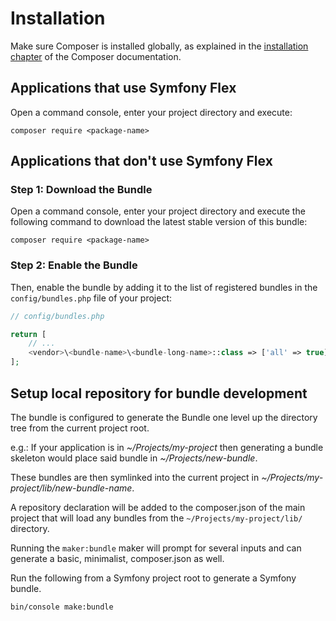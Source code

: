 Installation
============

Make sure Composer is installed globally, as explained in the
[installation chapter](https://getcomposer.org/doc/00-intro.md)
of the Composer documentation.

Applications that use Symfony Flex
----------------------------------

Open a command console, enter your project directory and execute:

```console
composer require <package-name>
```

Applications that don't use Symfony Flex
----------------------------------------

### Step 1: Download the Bundle

Open a command console, enter your project directory and execute the
following command to download the latest stable version of this bundle:

```console
composer require <package-name>
```

### Step 2: Enable the Bundle

Then, enable the bundle by adding it to the list of registered bundles
in the `config/bundles.php` file of your project:

```php
// config/bundles.php

return [
    // ...
    <vendor>\<bundle-name>\<bundle-long-name>::class => ['all' => true],
];
```

Setup local repository for bundle development
---------------------------------------------

The bundle is configured to generate the Bundle one level up the directory tree from the current project root.

e.g.: If your application is in *~/Projects/my-project* then generating a bundle skeleton would place said bundle in *~/Projects/new-bundle*.

These bundles are then symlinked into the current project in *~/Projects/my-project/lib/new-bundle-name*.

A repository declaration will be added to the composer.json of the main project that will load any bundles from the `~/Projects/my-project/lib/` directory.

Running the `maker:bundle` maker will prompt for several inputs and can generate a basic, minimalist, composer.json as well.

Run the following from a Symfony project root to generate a Symfony bundle.

```shell
bin/console make:bundle
```
